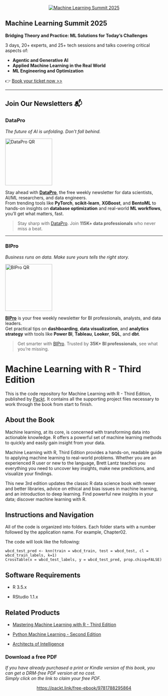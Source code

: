 <p align="center"><a href="https://packt.link/mlsumgh"><img src="https://static.packt-cdn.com/assets/images/ML Summit Banner v3 1200x627.png" alt="Machine Learning Summit 2025"/></a></p>

## Machine Learning Summit 2025
**Bridging Theory and Practice: ML Solutions for Today’s Challenges**

3 days, 20+ experts, and 25+ tech sessions and talks covering critical aspects of:
- **Agentic and Generative AI**
- **Applied Machine Learning in the Real World**
- **ML Engineering and Optimization**

👉 [Book your ticket now >>](https://packt.link/mlsumgh)

---

## Join Our Newsletters 📬

### DataPro  
*The future of AI is unfolding. Don’t fall behind.*

<p><a href="https://landing.packtpub.com/subscribe-datapronewsletter/?link_from_packtlink=yes"><img src="https://static.packt-cdn.com/assets/images/DataPro NL QR Code.png" alt="DataPro QR" width="150"/></a></p>

Stay ahead with [**DataPro**](https://landing.packtpub.com/subscribe-datapronewsletter/?link_from_packtlink=yes), the free weekly newsletter for data scientists, AI/ML researchers, and data engineers.  
From trending tools like **PyTorch**, **scikit-learn**, **XGBoost**, and **BentoML** to hands-on insights on **database optimization** and real-world **ML workflows**, you’ll get what matters, fast.

> Stay sharp with [DataPro](https://landing.packtpub.com/subscribe-datapronewsletter/?link_from_packtlink=yes). Join **115K+ data professionals** who never miss a beat.

---

### BIPro  
*Business runs on data. Make sure yours tells the right story.*

<p><a href="https://landing.packtpub.com/subscribe-bipro-newsletter/?link_from_packtlink=yes"><img src="https://static.packt-cdn.com/assets/images/BIPro NL QR Code.png" alt="BIPro QR" width="150"/></a></p>

[**BIPro**](https://landing.packtpub.com/subscribe-bipro-newsletter/?link_from_packtlink=yes) is your free weekly newsletter for BI professionals, analysts, and data leaders.  
Get practical tips on **dashboarding**, **data visualization**, and **analytics strategy** with tools like **Power BI**, **Tableau**, **Looker**, **SQL**, and **dbt**.

> Get smarter with [BIPro](https://landing.packtpub.com/subscribe-bipro-newsletter/?link_from_packtlink=yes). Trusted by **35K+ BI professionals**, see what you’re missing.




# Machine Learning with R - Third Edition
This is the code repository for Machine Learning with R - Third Edition, published by [Packt](https://www.packtpub.com/?utm_source=github). It contains all the supporting project files necessary to work through the book from start to finish.

## About the Book
Machine learning, at its core, is concerned with transforming data into actionable knowledge. R offers a powerful set of machine learning methods to quickly and easily gain insight from your data.

Machine Learning with R, Third Edition provides a hands-on, readable guide to applying machine learning to real-world problems. Whether you are an experienced R user or new to the language, Brett Lantz teaches you everything you need to uncover key insights, make new predictions, and visualize your findings.

This new 3rd edition updates the classic R data science book with newer and better libraries, advice on ethical and bias issues in machine learning, and an introduction to deep learning. Find powerful new insights in your data; discover machine learning with R.

## Instructions and Navigation
All of the code is organized into folders. Each folder starts with a number followed by the application name. For example, Chapter02.

The code will look like the following:
```
wbcd_test_pred <- knn(train = wbcd_train, test = wbcd_test, cl = wbcd_train_labels, k=1)
CrossTable(x = wbcd_test_labels, y = wbcd_test_pred, prop.chisq=FALSE)
```

## Software Requirements

* R 3.5.x

* RStudio 1.1.x

## Related Products

* [Mastering Machine Learning with R - Third Edition](https://prod.packtpub.com/in/big-data-and-business-intelligence/mastering-machine-learning-r-third-edition?utm_source=github&utm_medium=repository&utm_campaign=9781789618006)

* [Python Machine Learning - Second Edition](https://prod.packtpub.com/in/big-data-and-business-intelligence/python-machine-learning-second-edition?utm_source=github&utm_medium=repository&utm_campaign=9781787125933)

* [Architects of Intelligence](https://prod.packtpub.com/in/big-data-and-business-intelligence/architects-intelligence?utm_source=github&utm_medium=repository&utm_campaign=9781789954531)
### Download a free PDF

 <i>If you have already purchased a print or Kindle version of this book, you can get a DRM-free PDF version at no cost.<br>Simply click on the link to claim your free PDF.</i>
<p align="center"> <a href="https://packt.link/free-ebook/9781788295864">https://packt.link/free-ebook/9781788295864 </a> </p>